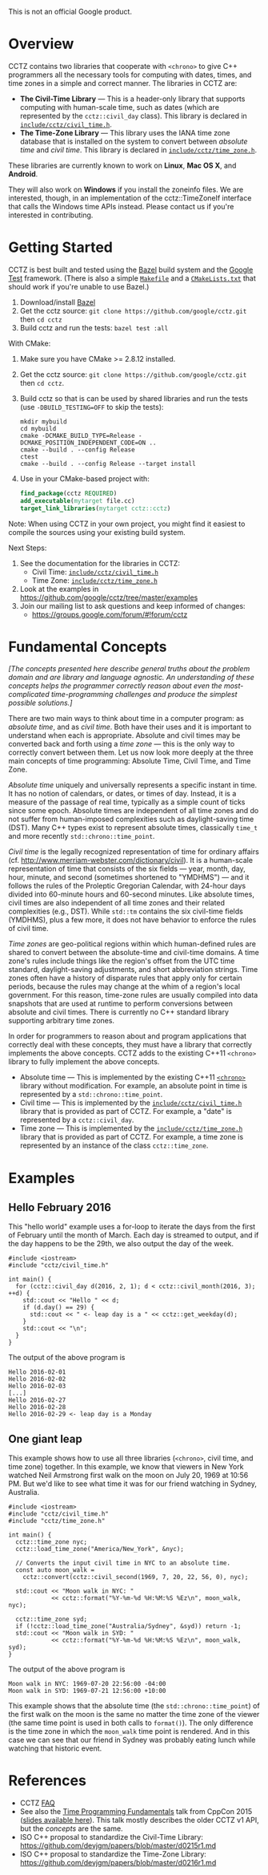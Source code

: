 This is not an official Google product.

# Overview

CCTZ contains two libraries that cooperate with `<chrono>` to give C++
programmers all the necessary tools for computing with dates, times, and time
zones in a simple and correct manner. The libraries in CCTZ are:

*   **The Civil-Time Library** &mdash; This is a header-only library that
    supports computing with human-scale time, such as dates (which are
    represented by the `cctz::civil_day` class). This library is declared in
    [`include/cctz/civil_time.h`](https://github.com/google/cctz/blob/master/include/cctz/civil_time.h).
*   **The Time-Zone Library** &mdash; This library uses the IANA time zone
    database that is installed on the system to convert between *absolute time*
    and *civil time*. This library is declared in
    [`include/cctz/time_zone.h`](https://github.com/google/cctz/blob/master/include/cctz/time_zone.h).

These libraries are currently known to work on **Linux**, **Mac OS X**, and
**Android**.

They will also work on **Windows** if you install the zoneinfo files. We are
interested, though, in an implementation of the cctz::TimeZoneIf interface that
calls the Windows time APIs instead. Please contact us if you're interested in
contributing.

# Getting Started

CCTZ is best built and tested using the [Bazel](http://bazel.io) build system
and the [Google Test](https://github.com/google/googletest) framework. (There is
also a simple [`Makefile`](https://github.com/google/cctz/blob/master/Makefile)
and a
[`CMakeLists.txt`](https://github.com/google/cctz/blob/master/CMakeLists.txt)
that should work if you're unable to use Bazel.)

1.  Download/install
    [Bazel](https://docs.bazel.build/versions/master/install.html)
2.  Get the cctz source: `git clone https://github.com/google/cctz.git` then `cd
    cctz`
3.  Build cctz and run the tests: `bazel test :all`

With CMake:

1.  Make sure you have CMake >= 2.8.12 installed.
2.  Get the cctz source: `git clone https://github.com/google/cctz.git` then `cd
    cctz`.
3.  Build cctz so that is can be used by shared libraries and run the tests (use
    `-DBUILD_TESTING=OFF` to skip the tests):

        mkdir mybuild
        cd mybuild
        cmake -DCMAKE_BUILD_TYPE=Release -DCMAKE_POSITION_INDEPENDENT_CODE=ON ..
        cmake --build . --config Release
        ctest
        cmake --build . --config Release --target install

4.  Use in your CMake-based project with:

    ```cmake
    find_package(cctz REQUIRED)
    add_executable(mytarget file.cc)
    target_link_libraries(mytarget cctz::cctz)
    ```

Note: When using CCTZ in your own project, you might find it easiest to compile
the sources using your existing build system.

Next Steps:

1.  See the documentation for the libraries in CCTZ:
    *   Civil Time:
        [`include/cctz/civil_time.h`](https://github.com/google/cctz/blob/master/include/cctz/civil_time.h)
    *   Time Zone:
        [`include/cctz/time_zone.h`](https://github.com/google/cctz/blob/master/include/cctz/time_zone.h)
2.  Look at the examples in https://github.com/google/cctz/tree/master/examples
3.  Join our mailing list to ask questions and keep informed of changes:
    *   https://groups.google.com/forum/#!forum/cctz

# Fundamental Concepts

*[The concepts presented here describe general truths about the problem domain
and are library and language agnostic. An understanding of these concepts helps
the programmer correctly reason about even the most-complicated time-programming
challenges and produce the simplest possible solutions.]*

There are two main ways to think about time in a computer program: as *absolute
time*, and as *civil time*. Both have their uses and it is important to
understand when each is appropriate. Absolute and civil times may be converted
back and forth using a *time zone* &mdash; this is the only way to correctly
convert between them. Let us now look more deeply at the three main concepts of
time programming: Absolute Time, Civil Time, and Time Zone.

*Absolute time* uniquely and universally represents a specific instant in time.
It has no notion of calendars, or dates, or times of day. Instead, it is a
measure of the passage of real time, typically as a simple count of ticks since
some epoch. Absolute times are independent of all time zones and do not suffer
from human-imposed complexities such as daylight-saving time (DST). Many C++
types exist to represent absolute times, classically `time_t` and more recently
`std::chrono::time_point`.

*Civil time* is the legally recognized representation of time for ordinary
affairs (cf. http://www.merriam-webster.com/dictionary/civil). It is a
human-scale representation of time that consists of the six fields &mdash; year,
month, day, hour, minute, and second (sometimes shortened to "YMDHMS") &mdash;
and it follows the rules of the Proleptic Gregorian Calendar, with 24-hour days
divided into 60-minute hours and 60-second minutes. Like absolute times, civil
times are also independent of all time zones and their related complexities
(e.g., DST). While `std::tm` contains the six civil-time fields (YMDHMS), plus a
few more, it does not have behavior to enforce the rules of civil time.

*Time zones* are geo-political regions within which human-defined rules are
shared to convert between the absolute-time and civil-time domains. A time
zone's rules include things like the region's offset from the UTC time standard,
daylight-saving adjustments, and short abbreviation strings. Time zones often
have a history of disparate rules that apply only for certain periods, because
the rules may change at the whim of a region's local government. For this
reason, time-zone rules are usually compiled into data snapshots that are used
at runtime to perform conversions between absolute and civil times. There is
currently no C++ standard library supporting arbitrary time zones.

In order for programmers to reason about and program applications that correctly
deal with these concepts, they must have a library that correctly implements the
above concepts. CCTZ adds to the existing C++11 `<chrono>` library to fully
implement the above concepts.

*   Absolute time &mdash; This is implemented by the existing C++11
    [`<chrono>`](http://en.cppreference.com/w/cpp/chrono) library without
    modification. For example, an absolute point in time is represented by a
    `std::chrono::time_point`.
*   Civil time &mdash; This is implemented by the
    [`include/cctz/civil_time.h`](https://github.com/google/cctz/blob/master/include/cctz/civil_time.h)
    library that is provided as part of CCTZ. For example, a "date" is
    represented by a `cctz::civil_day`.
*   Time zone &mdash; This is implemented by the
    [`include/cctz/time_zone.h`](https://github.com/google/cctz/blob/master/include/cctz/time_zone.h)
    library that is provided as part of CCTZ. For example, a time zone is
    represented by an instance of the class `cctz::time_zone`.

# Examples

## Hello February 2016

This "hello world" example uses a for-loop to iterate the days from the first of
February until the month of March. Each day is streamed to output, and if the
day happens to be the 29th, we also output the day of the week.

```
#include <iostream>
#include "cctz/civil_time.h"

int main() {
  for (cctz::civil_day d(2016, 2, 1); d < cctz::civil_month(2016, 3); ++d) {
    std::cout << "Hello " << d;
    if (d.day() == 29) {
      std::cout << " <- leap day is a " << cctz::get_weekday(d);
    }
    std::cout << "\n";
  }
}
```

The output of the above program is

```
Hello 2016-02-01
Hello 2016-02-02
Hello 2016-02-03
[...]
Hello 2016-02-27
Hello 2016-02-28
Hello 2016-02-29 <- leap day is a Monday
```

## One giant leap

This example shows how to use all three libraries (`<chrono>`, civil time, and
time zone) together. In this example, we know that viewers in New York watched
Neil Armstrong first walk on the moon on July 20, 1969 at 10:56 PM. But we'd
like to see what time it was for our friend watching in Sydney, Australia.

```
#include <iostream>
#include "cctz/civil_time.h"
#include "cctz/time_zone.h"

int main() {
  cctz::time_zone nyc;
  cctz::load_time_zone("America/New_York", &nyc);

  // Converts the input civil time in NYC to an absolute time.
  const auto moon_walk =
    cctz::convert(cctz::civil_second(1969, 7, 20, 22, 56, 0), nyc);

  std::cout << "Moon walk in NYC: "
            << cctz::format("%Y-%m-%d %H:%M:%S %Ez\n", moon_walk, nyc);

  cctz::time_zone syd;
  if (!cctz::load_time_zone("Australia/Sydney", &syd)) return -1;
  std::cout << "Moon walk in SYD: "
            << cctz::format("%Y-%m-%d %H:%M:%S %Ez\n", moon_walk, syd);
}
```

The output of the above program is

```
Moon walk in NYC: 1969-07-20 22:56:00 -04:00
Moon walk in SYD: 1969-07-21 12:56:00 +10:00
```

This example shows that the absolute time (the `std::chrono::time_point`) of the
first walk on the moon is the same no matter the time zone of the viewer (the
same time point is used in both calls to `format()`). The only difference is the
time zone in which the `moon_walk` time point is rendered. And in this case we
can see that our friend in Sydney was probably eating lunch while watching that
historic event.

# References

*   CCTZ [FAQ](https://github.com/google/cctz/wiki/FAQ)
*   See also the [Time Programming Fundamentals](https://youtu.be/2rnIHsqABfM)
    talk from CppCon 2015 ([slides available here](http://goo.gl/ofof4N)). This
    talk mostly describes the older CCTZ v1 API, but the *concepts* are the
    same.
*   ISO C++ proposal to standardize the Civil-Time Library:
    https://github.com/devjgm/papers/blob/master/d0215r1.md
*   ISO C++ proposal to standardize the Time-Zone Library:
    https://github.com/devjgm/papers/blob/master/d0216r1.md
